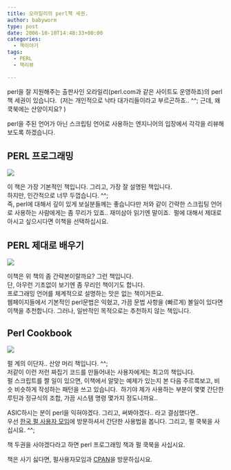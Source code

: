 ```yaml
---
title: 오라일리의 perl책 세권.
author: babyworm
type: post
date: 2006-10-10T14:48:33+00:00
categories:
  - 책이야기
tags:
  - PERL
  - 책리뷰

---
```

perl을 잘 지원해주는 출판사인 오라일리(perl.com과 같은 사이트도 운영하죠)의 perl책 세권이 있습니다. 
(저는 개인적으로 낙타 대가리들이라고 부르곤하죠.. ^^; 근데, 왜 쿡북에는 산양이지요? )

perl을 주된 언어가 아닌 스크립팅 언어로 사용하는 엔지니어의 입장에서 각각을 리뷰해보도록 하겠습니다.

## PERL 프로그래밍

<img decoding="async" src="https://image.aladdin.co.kr/coveretc/book/coversum/8979140266_1.jpg" >


이 책은 가장 기본적인 책입니다. 그리고, 가장 잘 설명된 책입니다.
<br>
하지만, 인간적으로 너무 두껍습니다. ^^;
<br>
즉, perl에 대해서 깊이 있게 보실분들께는 좋습니다만 저와 같이 간략한 스크립팅 언어로 사용하는 사람에게는 좀 무리가 있죠.. 재미삼아 읽기엔 말이죠.  펄에 대해서 제대로 아시고 싶으시다면 이책을 선택하십시요.



## PERL 제대로 배우기

<img decoding="async" src="https://image.aladdin.co.kr/coveretc/book/coversum/8979140460_1.jpg" >


이책은 위 책의 좀 간략본이랄까요? 그런 책입니다.
<br>
단, 아무런 기초없이 보기엔 좀 무리인 책이기도 합니다.
<br>
프로그래밍 언어를 체계적으로 설명하는 맛은 없는 책이거든요.
<br>
웹페이지들에서 기본적인 perl문법은 익혔고, 가끔 문법 사항을 (빠르게) 볼일이 있다면 이책을 추천합니다.
그러나, 일반적인 목적으로는 추천하지 않는 책입니다.


## Perl Cookbook

<img decoding="async" src="https://image.aladdin.co.kr/coveretc/book/coversum/8979140819_1.jpg" >


펄 계의 이단자.. 산양 머리 책입니다. ^^;
<br>
저같이 이런 저런 짜집기 코드를 만들어내는 사용자에게는 최고의 책입니다.
<br>
펄 스크립트를 짤 일이 있으면, 이책에서 알맞는 예제가 있는지 본 다음 주르륵보고, 비슷 비슷하게 작성하는 패턴을 쓰고 있습니다.  하기야 제가 사용하는 부분이 몇몇 간단한 루틴과 정규식의 조합, 가끔 시스템 명령 몇가지 정도니까요..

ASIC하시는 분이 perl을 익혀야겠다. 그리고, 써봐야겠다.. 라고 결심했다면..
<br>
우선 [한국 펄 사용자 모임][1]에 방문하셔서 간단한 사용법을 봅니다.
그리고, 펄 쿡북을 사십시요. ^^;

책 두권을 사야겠다라고 하면 perl 프로그래밍 책과 펄 쿡북을 사십시요.

책은 사기 싫다면, 펄사용자모임과 [CPAN][1]을 방문하십시요.

 [1]: http://www.perl.or.kr/
